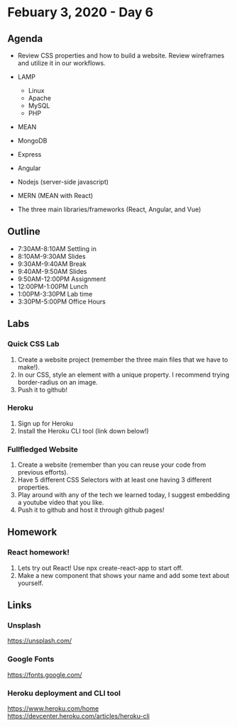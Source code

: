 # Febuary 3, 2020 - Day 6

## Agenda

- Review CSS properties and how to build a website. Review wireframes and utilize it in our workflows. 

- LAMP
    - Linux
    - Apache
    - MySQL
    - PHP

- MEAN
 - MongoDB
 - Express 
 - Angular
 - Nodejs (server-side javascript)

- MERN (MEAN with React)

- The three main libraries/frameworks (React, Angular, and Vue)

## Outline

- 7:30AM-8:10AM  Settling in
- 8:10AM-9:30AM Slides 
- 9:30AM-9:40AM Break
- 9:40AM-9:50AM Slides
- 9:50AM-12:00PM Assignment
- 12:00PM-1:00PM Lunch 
- 1:00PM-3:30PM Lab time
- 3:30PM-5:00PM Office Hours 

## Labs 

### Quick CSS Lab

1. Create a website project (remember the three main files that we have to make!).
2. In our CSS, style an element with a unique property. I recommend trying border-radius on an image.
3. Push it to github! 


### Heroku

1. Sign up for Heroku
2. Install the Heroku CLI tool (link down below!)


### Fullfledged Website

1. Create a website (remember than you can reuse your code from previous efforts).
2. Have 5 different CSS Selectors with at least one having 3 different properties. 
3. Play around with any of the tech we learned today, I suggest embedding a youtube video that you like. 
4. Push it to github and host it through github pages! 

## Homework

### React homework!

1. Lets try out React! Use npx create-react-app to start off. 
2. Make a new component that shows your name and add some text about yourself. 

## Links

### Unsplash

https://unsplash.com/

### Google Fonts

https://fonts.google.com/


### Heroku deployment and CLI tool 

https://www.heroku.com/home
https://devcenter.heroku.com/articles/heroku-cli

